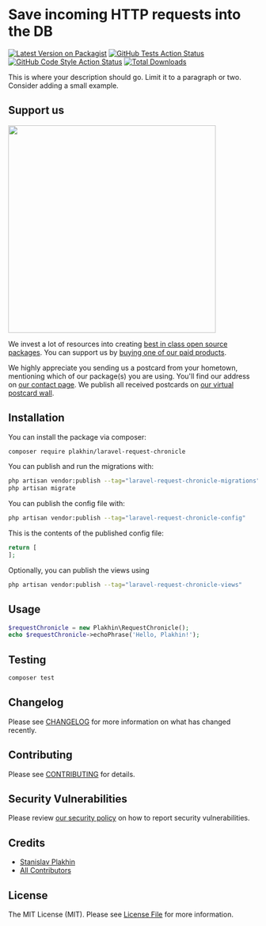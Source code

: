 # Save incoming HTTP requests into the DB

[![Latest Version on Packagist](https://img.shields.io/packagist/v/plakhin/laravel-request-chronicle.svg?style=flat-square)](https://packagist.org/packages/plakhin/laravel-request-chronicle)
[![GitHub Tests Action Status](https://img.shields.io/github/actions/workflow/status/plakhin/laravel-request-chronicle/run-tests.yml?branch=main&label=tests&style=flat-square)](https://github.com/plakhin/laravel-request-chronicle/actions?query=workflow%3Arun-tests+branch%3Amain)
[![GitHub Code Style Action Status](https://img.shields.io/github/actions/workflow/status/plakhin/laravel-request-chronicle/fix-php-code-style-issues.yml?branch=main&label=code%20style&style=flat-square)](https://github.com/plakhin/laravel-request-chronicle/actions?query=workflow%3A"Fix+PHP+code+style+issues"+branch%3Amain)
[![Total Downloads](https://img.shields.io/packagist/dt/plakhin/laravel-request-chronicle.svg?style=flat-square)](https://packagist.org/packages/plakhin/laravel-request-chronicle)

This is where your description should go. Limit it to a paragraph or two. Consider adding a small example.

## Support us

[<img src="https://github-ads.s3.eu-central-1.amazonaws.com/laravel-request-chronicle.jpg?t=1" width="419px" />](https://spatie.be/github-ad-click/laravel-request-chronicle)

We invest a lot of resources into creating [best in class open source packages](https://spatie.be/open-source). You can support us by [buying one of our paid products](https://spatie.be/open-source/support-us).

We highly appreciate you sending us a postcard from your hometown, mentioning which of our package(s) you are using. You'll find our address on [our contact page](https://spatie.be/about-us). We publish all received postcards on [our virtual postcard wall](https://spatie.be/open-source/postcards).

## Installation

You can install the package via composer:

```bash
composer require plakhin/laravel-request-chronicle
```

You can publish and run the migrations with:

```bash
php artisan vendor:publish --tag="laravel-request-chronicle-migrations"
php artisan migrate
```

You can publish the config file with:

```bash
php artisan vendor:publish --tag="laravel-request-chronicle-config"
```

This is the contents of the published config file:

```php
return [
];
```

Optionally, you can publish the views using

```bash
php artisan vendor:publish --tag="laravel-request-chronicle-views"
```

## Usage

```php
$requestChronicle = new Plakhin\RequestChronicle();
echo $requestChronicle->echoPhrase('Hello, Plakhin!');
```

## Testing

```bash
composer test
```

## Changelog

Please see [CHANGELOG](CHANGELOG.md) for more information on what has changed recently.

## Contributing

Please see [CONTRIBUTING](CONTRIBUTING.md) for details.

## Security Vulnerabilities

Please review [our security policy](../../security/policy) on how to report security vulnerabilities.

## Credits

- [Stanislav Plakhin](https://github.com/plakhin)
- [All Contributors](../../contributors)

## License

The MIT License (MIT). Please see [License File](LICENSE.md) for more information.
